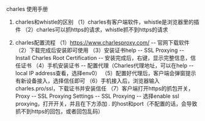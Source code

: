 charles 使用手册
1. charles和whistle的区别
（1）charles有客户端软件，whistle是浏览器里的插件
（2）charles可以抓https的请求，whistle抓不到https的请求

2. charles配置流程
（1）https://www.charlesproxy.com/ -- 官网下载软件
（2）下载完成后安装即可使用
（3）安装证书help -- SSL Proxying -- Install Charles Root Certification -- 安装完成后，右键，显示完整信息，信任证书
（4）手机安装证书 -- 配置代理（Charles代理地址，可以在help -- local IP address查看，选择env0）
（5）配置好代理后，客户端会弹窗提示有新设备接入，选择信任即可
（6）手机接入后，浏览器输入charles.pro/ssl，下载证书并安装信任
（7）客户端打开https的抓包开关，Proxy -- SSL Proxying Settings -- SSL Proxying -- 选择enable ssl proxying，打开开关，并且在下方添加 *.* 的host和port（不配置的话，会导致抓不到https的回包，或者回包乱码）
